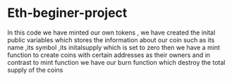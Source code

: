 # Eth-beginer-project
In this code we have minted our own tokens , we have created the inital public variables which stores the information about our coin such as its name ,its symbol ,its initalsupply which is set to zero
then we have a mint function to create coins with certain addresses as their owners and in contrast to mint function we have our burn function which destroy the total supply of the coins
